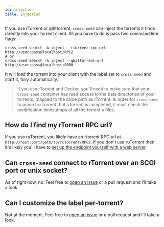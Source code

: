 ```yaml
---
id: injection
title: Injection
---
```


If you use rTorrent or qBittorrent, `cross-seed` can inject the torrents it
finds directly into your torrent client. All you have to do is pass two command
line flags:

```shell script
cross-seed search -A inject --rtorrent-rpc-url http://user:pass@localhost/RPC2
# or
cross-seed search -A inject --qbittorrent-url http://user:pass@localhost:8080
```

It will load the torrent into your client with the label set to `cross-seed` and
start it, fully automatically.

> If you use rTorrent and Docker, you'll need to make sure that your
> `cross-seed` container has read access to the data directories of your
> torrents, mapped to the same path as rTorrent. In order for `cross-seed` to
> prove to rTorrent that a torrent is completed, it must check the modification
> timestamps of all the torrent's files.

## How do I find my rTorrent RPC url?

If you use ruTorrent, you likely have an rtorrent RPC url at
`http://host:port/path/to/rutorrent/RPC2`. If you don't use ruTorrent then it's
likely you'll have to
[set up the endpoint yourself with a web server](https://github.com/linuxserver/docker-rutorrent/issues/122#issuecomment-769009432).

## Can `cross-seed` connect to rTorrent over an SCGI port or unix socket?

As of right now, no. Feel free to
[open an issue](https://github.com/mmgoodnow/cross-seed/issues/new) or a pull
request and I'll take a look.

## Can I customize the label per-torrent?

Not at the moment. Feel free to
[open an issue](https://github.com/mmgoodnow/cross-seed/issues/new) or a pull
request and I'll take a look.
